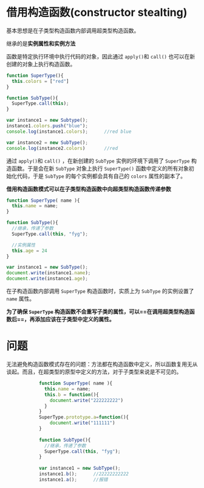 # 借用构造函数(constructor stealting)

基本思想是在子类型构造函数内部调用超类型构造函数。

继承的是**实例属性和实例方法**

函数是特定执行环境中执行代码的对象，因此通过 `apply()`和 `call()` 也可以在新创建的对象上执行构造函数。

```javascript
function SuperType(){
  this.colors = ["red"]
}

function SubType(){
  SuperType.call(this);
}

var instance1 = new Subtype();
instance1.colors.push("blue");
console.log(instance1.colors);		//red blue

var instance2 = new SubType();
console.log(instance2.colors)		//red
```

  通过 `apply()`和 `call()` ，在新创建的 `SubType` 实例的环境下调用了 `SuperType` 构造函数。于是会在新  `SubType` 对象上执行  `SuperType()` 函数中定义的所有对象初始化代码，于是  `SubType` 的每个实例都会具有自己的 `colors` 属性的副本了。



**借用构造函数模式可以在子类型构造函数中向超类型构造函数传递参数**

```javascript
function SuperType( name ){
  this.name = name;
}

function SubType(){
  //继承，传递了参数
  SuperType.call(this, "fyg");

  //实例属性
  this.age = 24
}

var instance1 = new SubType();
document.write(instance1.name);
document.write(instance1.age);
```

在子构造函数内部调用 `SuperType` 构造函数时，实质上为  `SubType` 的实例设置了  `name` 属性。

**为了确保  `SuperType` 构造函数不会重写子类的属性，可以==在调用超类型构造函数后==，再添加应该在子类型中定义的属性。**



# 问题

  无法避免构造函数模式存在的问题：方法都在构造函数中定义，所以函数复用无从谈起。而且，在超类型的原型中定义的方法，对于子类型来说是不可见的。

```javascript
			function SuperType( name ){
			  this.name = name;
			  this.b = function(){
			  	document.write("222222222")
			  }
			}
			SuperType.prototype.a=function(){
				document.write("111111")
			}
			
			function SubType(){
			  //继承，传递了参数
			  SuperType.call(this, "fyg");
			}
			
			var instance1 = new SubType();
			instance1.b();		//22222222222
			instance1.a();		//报错
```